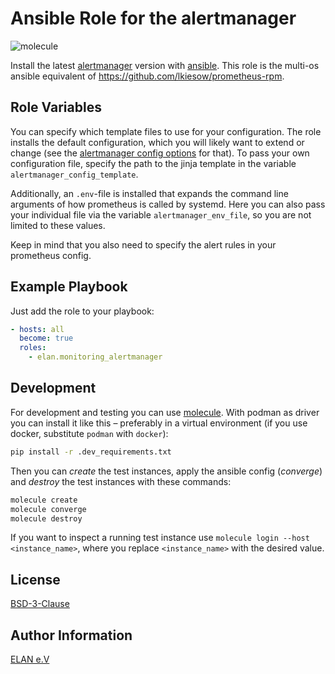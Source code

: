 # Ansible Role for the alertmanager

![molecule](https://github.com/tibroc/monitoring_loki/actions/workflows/molecule.yml/badge.svg)

Install the latest [alertmanager](https://github.com/prometheus/alertmanager) version with [ansible](https://docs.ansible.com/).
This role is the multi-os ansible equivalent of https://github.com/lkiesow/prometheus-rpm.

## Role Variables

You can specify which template files to use for your configuration.
The role installs the default configuration, which you will likely want to extend or change
(see the [alertmanager config options](https://github.com/prometheus/alertmanager#example) for that).
To pass your own configuration file, specify the path to the jinja template in the variable `alertmanager_config_template`.

Additionally, an `.env`-file is installed that expands the command line arguments of how prometheus is called by systemd.
Here you can also pass your individual file via the variable `alertmanager_env_file`, so you are not limited to these values.

Keep in mind that you also need to specify the alert rules in your prometheus config.

## Example Playbook

Just add the role to your playbook:

```yaml
- hosts: all
  become: true
  roles:
    - elan.monitoring_alertmanager
```

## Development

For development and testing you can use [molecule](https://molecule.readthedocs.io/en/latest/).
With podman as driver you can install it like this – preferably in a virtual environment (if you use docker, substitute `podman` with `docker`):

```bash
pip install -r .dev_requirements.txt
```

Then you can *create* the test instances, apply the ansible config (*converge*) and *destroy* the test instances with these commands:

```bash
molecule create
molecule converge
molecule destroy
```

If you want to inspect a running test instance use `molecule login --host <instance_name>`, where you replace `<instance_name>` with the desired value.

## License

[BSD-3-Clause](LICENSE)

## Author Information

[ELAN e.V](https://elan-ev.de/)
